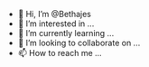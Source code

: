 - 👋 Hi, I’m @Bethajes
- 👀 I’m interested in ...
- 🌱 I’m currently learning ...
- 💞️ I’m looking to collaborate on ...
- 📫 How to reach me ...

<!---
Bethajes/Bethajes is a ✨ special ✨ repository because its `README.md` (this file) appears on your GitHub profile.
You can click the Preview link to take a look at your changes.
--->
